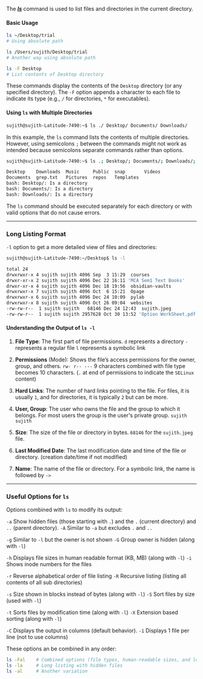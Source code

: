 

The **[*ls*](/personal-site/docs/bash-linux/command-docs/ls-list)** command is used to list files and directories in the current directory.

#### **Basic Usage**
```bash
ls ~/Desktop/trial
# Using absolute path

ls /Users/sujith/Desktop/trial
# Another way using absolute path

ls -F Desktop
# List contents of Desktop directory
```

These commands display the contents of the `Desktop` directory (or any specified directory). 
The `-F` option appends a character to each file to indicate its type (e.g., `/` for directories, `*` for executables).


#### **Using `ls` with Multiple Directories**

```bash
sujith@sujith-Latitude-7490:~$ ls ./ Desktop/ Documents/ Downloads/
```

In this example, the `ls` command lists the contents of multiple directories. However, using semicolons `;` between the commands might not work as intended because semicolons separate commands rather than options.

```bash
sujith@sujith-Latitude-7490:~$ ls .; Desktop/; Documents/; Downloads/;

Desktop    Downloads  Music     Public  snap       Videos
Documents  grep.txt   Pictures  repos   Templates
bash: Desktop/: Is a directory
bash: Documents/: Is a directory
bash: Downloads/: Is a directory
```

The `ls` command should be executed separately for each directory or with valid options that do not cause errors.

---

### **Long Listing Format**

`-l` option to get a more detailed view of files and directories:

```bash
sujith@sujith-Latitude-7490:~/Desktop$ ls -l
```

```bash
total 24
drwxrwxr-x 4 sujith sujith 4096 Sep  3 15:29  courses
drwxr-xr-x 2 sujith sujith 4096 Dec 22 16:11 'MCA Sem1 Text Books'
drwxr-xr-x 4 sujith sujith 4096 Dec 18 19:56  obsidian-vaults
drwxrwxr-x 7 sujith sujith 4096 Oct  6 15:21  Opage
drwxrwxr-x 6 sujith sujith 4096 Dec 24 10:09  pylab
drwxrwxr-x 8 sujith sujith 4096 Oct 26 09:04  websites
-rw-rw-r--  1 sujith sujith   68146 Dec 24 12:43  sujith.jpeg
-rw-rw-r--  1 sujith sujith 2957628 Oct 30 13:52 'Option WorkSheet.pdf'
```

#### **Understanding the Output of `ls -l`**

1. **File Type**:  The first part of file permissions. 
    `d` represents a directory
    `-` represents a regular file
    `l` represents a symbolic link

2. **Permissions** (Mode): Shows the file’s access permissions for the owner, group, and others. `rw- r-- ---` 9 characters combined with file type becomes 10 characters.  (`.` at end of permissions to indicate the `SELinux` content)

3. **Hard Links**: The number of hard links pointing to the file. For files, it is usually `1`, and for directories, it is typically `2` but can be more.

4. **User, Group**: The user who owns the file and the group to which it belongs. For most users the group is the user's private group.  `sujith sujith`
 
5. **Size**: The size of the file or directory in bytes. `68146` for the `sujith.jpeg` file.

6. **Last Modified Date**: The last modification date and time of the file or directory. (creation date/time if not modified)

7. **Name**: The name of the file or directory. For a symbolic link, the name is followed by `->` 


---

### **Useful Options for `ls`**

Options combined with `ls` to modify its output:

`-a` Show hidden files (those starting with `.`) and the `.` (current directory) and `..` (parent directory).
`-A` Similar to `-a` but excludes `.` and `..`

`-g` Similar to `-l` but the owner is not shown
`-G` Group owner is hidden (along with `-l`)

`-h` Displays file sizes in human readable format (KB, MB) (along with `-l`)
`-i` Shows inode numbers for the files

`-r` Reverse alphabetical order of file listing
`-R` Recursive listing (listing all contents of all sub directories)

`-s` Size shown in blocks instead of bytes (along with `-l`)
`-S` Sort files by size (used with `-l`)

`-t` Sorts files by modification time (along with `-l`)
`-X` Extension based sorting (along with `-l`)

`-C` Displays the output in columns (default behavior).
`-1` Displays 1 file per line (not to use columns)


These options an be combined in any order:

```bash
ls -Fal    # Combined options (file types, human-readable sizes, and long listing)
ls -la     # Long listing with hidden files
ls -al     # Another variation
```
